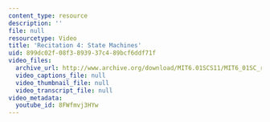 ```yaml
---
content_type: resource
description: ''
file: null
resourcetype: Video
title: 'Recitation 4: State Machines'
uid: 899dc02f-08f3-8939-37c4-89bcf6ddf71f
video_files:
  archive_url: http://www.archive.org/download/MIT6.01SCS11/MIT6_01SC_rec4_300k.mp4
  video_captions_file: null
  video_thumbnail_file: null
  video_transcript_file: null
video_metadata:
  youtube_id: 8FWfmvj3HYw
---
```

